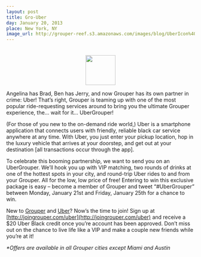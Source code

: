 ```yaml
---
layout: post
title: Gro-Uber
day: January 20, 2013
place: New York, NY
image_url: http://grouper-reef.s3.amazonaws.com/images/blog/UberIcon%402x.png
---
```

<div style="text-align: center; padding-top: 20px;"><img src="http://grouper-reef.s3.amazonaws.com/images/blog/UberIcon%402x.png" height='80' /></div>

Angelina has Brad, Ben has Jerry, and now Grouper has its own partner in crime: Uber! That’s right, Grouper is teaming up with one of the most popular ride-requesting services around to bring you the ultimate Grouper experience, the… wait for it… UberGrouper!  
 
(For those of you new to the on-demand ride world,) Uber is a smartphone application that connects users with friendly, reliable black car service anywhere at any time. With Uber, you just enter your pickup location, hop in the luxury vehicle that arrives at your doorstep, and get out at your destination [all transactions occur through the app]. 
 
To celebrate this booming partnership, we want to send you on an UberGrouper. We’ll hook you up with VIP matching, two rounds of drinks at one of the hottest spots in your city, and round-trip Uber rides to and from your Grouper. All for the low, low price of free! Entering to win this exclusive package is easy – become a member of Grouper and tweet “#UberGrouper” between Monday, January 21st and Friday, January 25th for a chance to win.
 
New to [Grouper](http://joingrouper.com) and [Uber](http://uber.com)? Now’s the time to join! Sign up at [http://joingrouper.com/uber](http://joingrouper.com/uber) and receive a $20 Uber Black credit once you’re account has been approved. Don’t miss out on the chance to live life like a VIP and make a couple new friends while you’re at it!
 
_\*Offers are available in all Grouper cities except Miami and Austin_